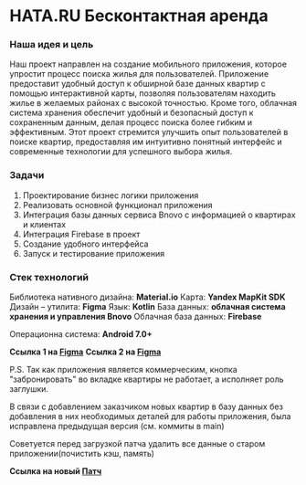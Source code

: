 # HATA.RU Бесконтактная аренда

### Наша идея и цель
Наш проект направлен на создание мобильного приложения, которое упростит процесс поиска жилья для пользователей. Приложение предоставит удобный доступ к обширной базе данных квартир с помощью интерактивной карты, позволяя пользователям находить жилье в желаемых районах с высокой точностью. Кроме того, облачная система хранения обеспечит удобный и безопасный доступ к сохраненным данным, делая процесс поиска более гибким и эффективным. Этот проект стремится улучшить опыт пользователей в поиске квартир, предоставляя им интуитивно понятный интерфейс и современные технологии для успешного выбора жилья.

### Задачи
1. Проектирование бизнес логики приложения
2. Реализовать основной функционал приложения
3. Интеграция базы данных сервиса Bnovo с информацией о квартирах и клиентах
4. Интеграция Firebase в проект
5. Создание удобного интерфейса
6. Запуск и тестирование приложения

### Стек технологий
Библиотека нативного дизайна: **Material.io**
Карта: **Yandex MapKit SDK**
Дизайн – утилита: **Figma**
Язык: **Kotlin**
База данных: **облачная система хранения и управления Bnovo**
Облачная база данных: **Firebase**


Операционна система: **Android 7.0+**

**Ссылка 1 на [Figma](https://www.figma.com/file/k0UfFwfUhrutCCClW0qKhI/hataru-(%D0%BF%D1%80%D0%BE%D0%B5%D0%BA%D1%82-%D0%BF%D0%B4)?type=design&node-id=0%3A1&mode=design&t=B39rjKbHxuuJRSG4-1)**
**Ссылка 2 на [Figma](https://www.figma.com/file/7BZPEO9PVnkcsnXcIuKxQq/Untitled?type=design&node-id=3-7&mode=design&t=aYp6YVu5Ub8PjT1p-0)**

P.S. Так как приложения является коммерческим, кнопка "забронировать" во вкладке квартиры не работает, а исполняет роль заглушки. 

В связи с добавлением заказчиком новых квартир в базу данных без добавления в них необходимых деталей для работы приложения, была исправлена предыдущая версия (см. коммиты в main)

Советуется перед загрузкой патча удалить все данные о старом приложении(почистить кэш, память)

**Ссылка на новый [Патч](https://disk.yandex.ru/d/yL9H2U05M1z2kQ)**
